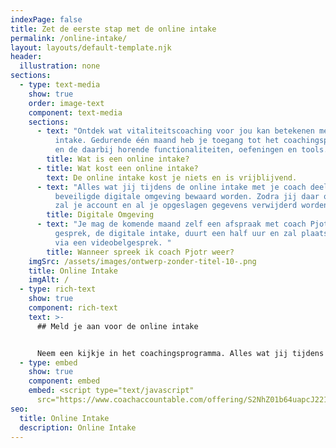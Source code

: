 ```yaml
---
indexPage: false
title: Zet de eerste stap met de online intake
permalink: /online-intake/
layout: layouts/default-template.njk
header:
  illustration: none
sections:
  - type: text-media
    show: true
    order: image-text
    component: text-media
    sections:
      - text: "Ontdek wat vitaliteitscoaching voor jou kan betekenen met deze online
          intake. Gedurende één maand heb je toegang tot het coachingsprogramma
          en de daarbij horende functionaliteiten, oefeningen en tools. "
        title: Wat is een online intake?
      - title: Wat kost een online intake?
        text: De online intake kost je niets en is vrijblijvend.
      - text: "Alles wat jij tijdens de online intake met je coach deelt, zal in een
          beveiligde digitale omgeving bewaard worden. Zodra jij daar om vraagt,
          zal je account en al je opgeslagen gegevens verwijderd worden. "
        title: Digitale Omgeving
      - text: "Je mag de komende maand zelf een afspraak met coach Pjotr inplannen. Dit
          gesprek, de digitale intake, duurt een half uur en zal plaatsvinden
          via een videobelgesprek. "
        title: Wanneer spreek ik coach Pjotr weer?
    imgSrc: /assets/images/ontwerp-zonder-titel-10-.png
    title: Online Intake
    imgAlt: /
  - type: rich-text
    show: true
    component: rich-text
    text: >-
      ## Meld je aan voor de online intake


      Neem een kijkje in het coachingsprogramma. Alles wat jij tijdens de online intake met je coach deelt, zal in een beveiligde digitale omgeving bewaard worden. Zodra jij daar om vraagt, zal je account en al je opgeslagen gegevens verwijderd worden.
  - type: embed
    show: true
    component: embed
    embed: <script type="text/javascript"
      src="https://www.coachaccountable.com/offering/S2NhZ01b64uapcJ221yc3nkJsdc40BL"></script>
seo:
  title: Online Intake
  description: Online Intake
---
```

